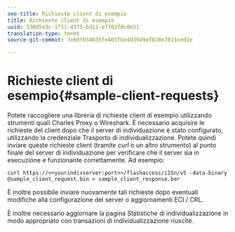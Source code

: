 ```yaml
---
seo-title: Richieste client di esempio
title: Richieste client di esempio
uuid: 330d5e3c-1711-4375-bd11-e7702f0cde31
translation-type: tm+mt
source-git-commit: 7e8df034035fe465fbe403949ef828e7811ced2e

---
```



# Richieste client di esempio{#sample-client-requests}

Potete raccogliere una libreria di richieste client di esempio utilizzando strumenti quali Charles Proxy o Wireshark. È necessario acquisire le richieste del client dopo che il server di individuazione è stato configurato, utilizzando la credenziale Trasporto di individualizzazione. Potete quindi inviare queste richieste client (tramite *curl* o un altro strumento) al punto finale del server di individuazione per verificare che il server sia in esecuzione e funzionante correttamente. Ad esempio:

```
curl https://<<yourindivserver:port>>/flashaccess/i15n/v5 -­data-binary  
@sample_client_request.bin > sample_client_response.ber
```

È inoltre possibile inviare nuovamente tali richieste dopo eventuali modifiche alla configurazione del server o aggiornamenti ECI / CRL.

È inoltre necessario aggiornare la pagina Statistiche di individualizzazione in modo appropriato con transazioni di individualizzazione riuscite.
